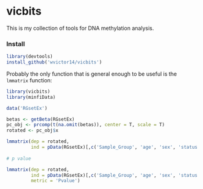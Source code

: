 # vicbits

This is my collection of tools for DNA methylation analysis.

### Install

```r
library(devtools)
install_github('wvictor14/vicbits')
```

Probably the only function that is general enough to be useful is the `lmmatrix` function:

```r
library(vicbits)
library(minfiData)

data('RGsetEx')

betas <- getBeta(RGsetEx)
pc_obj <- prcomp(t(na.omit(betas)), center = T, scale = T)
rotated <- pc_obj$x

lmmatrix(dep = rotated,
         ind = pData(RGsetEx)[,c('Sample_Group', 'age', 'sex', 'status')])
         
# p value

lmmatrix(dep = rotated,
         ind = pData(RGsetEx)[,c('Sample_Group', 'age', 'sex', 'status')],
         metric = 'Pvalue')
```